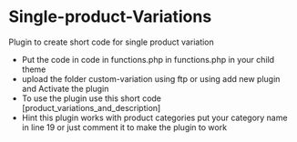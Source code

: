 # Single-product-Variations
Plugin to create short code for single product variation
* Put the code in  code in functions.php  in functions.php in your child theme 
* upload the folder custom-variation using ftp or using add new plugin and Activate the plugin 
* To use the plugin use this short code  [product_variations_and_description]
* Hint this plugin works with product categories put your category name in line 19 or just comment it to make the plugin to work

